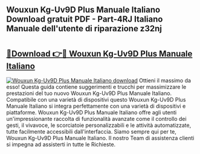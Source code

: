 ## Wouxun Kg-Uv9D Plus Manuale Italiano Download gratuit PDF - Part-4RJ Italiano Manuale dell'utente di riparazione z32nj

# <h2><a href="http://dfgh8f4.blite.top/?on=Wouxun+Kg-Uv9D+Plus+Manuale+Italiano">🔗Download 👉🔴 Wouxun Kg-Uv9D Plus Manuale Italiano</a></h2>

[![Wouxun Kg-Uv9D Plus Manuale Italiano download](https://i.imgur.com/lujVjoI.png)](http://dfgh8f4.blite.top/?on=Wouxun+Kg-Uv9D+Plus+Manuale+Italiano)
Ottieni il massimo da esso! Questa guida contiene suggerimenti e trucchi per massimizzare le prestazioni del tuo nuovo Wouxun Kg-Uv9D Plus Manuale Italiano. Compatibile con una varietà di dispositivi questo Wouxun Kg-Uv9D Plus Manuale Italiano si integra perfettamente con una varietà di dispositivi e piattaforme. Wouxun Kg-Uv9D Plus Manuale Italiano offre agli utenti un'impressionante raccolta di funzionalità avanzate come il controllo dei gesti, il vivavoce, le scorciatoie personalizzabili e le attività automatizzate, tutte facilmente accessibili dall'interfaccia. Siamo sempre qui per te, Wouxun Kg-Uv9D Plus Manuale Italiano. Il nostro Team di assistenza clienti si impegna ad assisterti in tutte le Richieste.
